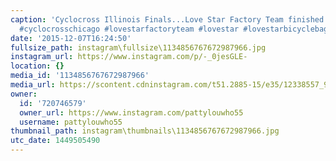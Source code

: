 ```yaml
---
caption: 'Cyclocross Illinois Finals...Love Star Factory Team finished well! #cyclocross
  #cyclocrosschicago #lovestarfactoryteam #lovestar #lovestarbicyclebags #yesthatreallyisahottubinbackground'
date: '2015-12-07T16:24:50'
fullsize_path: instagram\fullsize\1134856767672987966.jpg
instagram_url: https://www.instagram.com/p/-_0jesGLE-
location: {}
media_id: '1134856767672987966'
media_url: https://scontent.cdninstagram.com/t51.2885-15/e35/12338557_938597002894646_1291135684_n.jpg?ig_cache_key=MTEzNDg1Njc2NzY3Mjk4Nzk2Ng%3D%3D.2
owner:
  id: '720746579'
  owner_url: https://www.instagram.com/pattylouwho55
  username: pattylouwho55
thumbnail_path: instagram\thumbnails\1134856767672987966.jpg
utc_date: 1449505490
---
```

